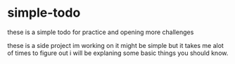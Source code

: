 # simple-todo
these is a simple todo for practice and opening more challenges

these is a side project im working on it might be simple but it takes me alot of times to figure out i will be explaning some basic things you should know.
